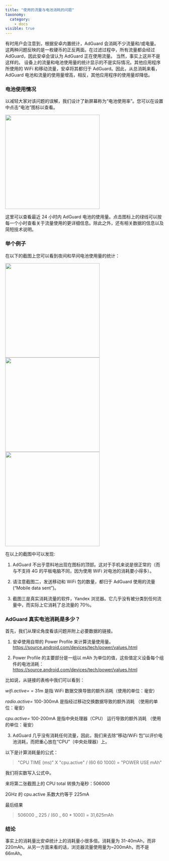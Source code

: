 ```yaml
---
title: "使用的流量与电池消耗的问题"
taxonomy:
  category:
    - docs
visible: true
---
```


有时用户会注意到，根据安卓内置统计，AdGuard 会消耗不少流量和/或电量。
这两种问题反映的是一枚硬币的正反两面。在过滤过程中，所有流量都会经过 AdGuard，因此安卓会误认为 AdGuard 正在使用流量。 当然，事实上这并不是这样的。
设备上的流量和电池使用量的统计显示的不是实际情况。其他应用程序所使用的 WiFi 和移动流量，安卓将其都归于 AdGuard。因此，从总消耗来看， AdGuard 电池和流量的使用量增高，相反，其他应用程序的使用量却降低。

### 电池使用情况

以减轻大家对该问题的误解，我们设计了新屏幕称为“电池使用率”。您可以在设置中点击“电池”图标以查看。

<img src="https://cdn.adguard.com/public/Adguard/kb/newscreenshots/Zh/1.png" width="300">

这里可以查看最近 24 小时内 AdGuard 电池的使用量。点击图标上的绿线可以按每一个小时查看关于流量使用的更详细信息。除此之外，还有相关数据的信息以及简短技术说明。

### 举个例子

在以下的截图上您可以看到夜间和早间电池使用量的统计：

<img src="https://cdn.adguard.com/public/Adguard/kb/PicturesEN/battery_1.png" width="300">
<img src="https://cdn.adguard.com/public/Adguard/kb/PicturesEN/battery_2.png" width="300">
<img src="https://cdn.adguard.com/public/Adguard/kb/PicturesEN/battery_3.png" width="300">

在以上的截图中可以发现:

1. AdGuard 不出乎意料地出现在图标的顶部。这对于手机来说是很正常的（而与不支持 4G 的平板电脑不同，因为使用 WiFi 对电池的消耗要小得多）。

2. 请注意截图二，发送移动和 WiFi 包的数量，都归于 AdGuard 使用的流量 (“Mobile data sent”)。

3. 截图三是真实消耗流量的软件，Yandex 浏览器。它几乎没有被分类到任何流量中，而实际上它消耗了总流量的 70％。

### AdGuard 真实电池消耗是多少？

首先，我们从理论角度看该问题并附上必要数据的链接。

1. 安卓使用自带的 Power Profile 来计算流量使用量。https://source.android.com/devices/tech/power/values.html

2. Power Profile 的主要部分是一组以 mAh 为单位的值，这些值定义设备每个组件的电池消耗：https://source.android.com/devices/tech/power/values.html

比如说，从链接的表格中我们可以看到：

_wifi.active=_ = 31m 是指 WiFi 数据交换导致的额外消耗（使用的单位：毫安）

_radio.active=_ 100-300mA 是指经过移动交换数据导致的额外消耗 （使用的单位：毫安）

_cpu.active=_ 100-200mA 是指中央处理器（CPU） 运行导致的额外消耗 （使用的单位：毫安）

3. AdGuard 几乎没有消耗任何流量，因此，我们来去除“移动/WiFi 包”以评价电池消耗，而把重心放在“CPU”（中央处理器）上。

以下是计算消耗量的公式：

> "CPU TIME (ms)" X "cpu.active" / (60 60 1000) = "POWER USE mAh"

我们将实数写入公式中。

来将第二张截图上的 CPU total 转换为毫秒：506000

2GHz 的 cpu.active 系数大约等于 225mA

最后结果

> 506000 _ 225 / (60 _ 60 \* 1000) = 31,625mAh

### 结论

事实上的消耗量比安卓统计上的消耗量小很多倍。消耗量为 31-40mAh，而非 220mAh。从另一方面来看的话，浏览器流量使用量为~200mAh，而不是 66mAh。
